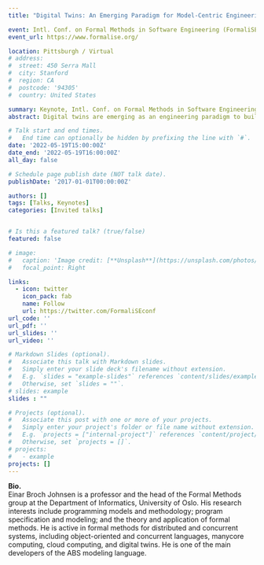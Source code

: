 ```yaml
---
title: "Digital Twins: An Emerging Paradigm for Model-Centric Engineering"

event: Intl. Conf. on Formal Methods in Software Engineering (FormaliSE 2022)
event_url: https://www.formalise.org/

location: Pittsburgh / Virtual
# address:
#  street: 450 Serra Mall
#  city: Stanford
#  region: CA
#  postcode: '94305'
#  country: United States

summary: Keynote, Intl. Conf. on Formal Methods in Software Engineering (FormaliSE 2022) 
abstract: Digital twins are emerging as an engineering paradigm to build software centred around models of physical objects or processes. In engineering, the use of digital twins profoundly changes the entire product lifecycle management, from design to manufacturing and operations, because the digital twins adapt in response to the evolution of their physical counterpart. The purpose of the digital twin is to understand, predict and act on the behaviour of these physical systems. Digital twins can evolve continuously based on real-time streams of observations from the physical system combined with artefacts developed during the design stage. In this talk, we move from the engineering of digital twins to the science of digital twins. We consider basic concepts of digital twins, present some examples of how we can work with them in research, and discuss emerging research challenges at the intersection of formal methods and software engineering.

# Talk start and end times.
#   End time can optionally be hidden by prefixing the line with `#`.
date: '2022-05-19T15:00:00Z'
date_end: '2022-05-19T16:00:00Z' 
all_day: false

# Schedule page publish date (NOT talk date).
publishDate: '2017-01-01T00:00:00Z'

authors: []
tags: [Talks, Keynotes]
categories: [Invited talks]


# Is this a featured talk? (true/false)
featured: false

# image:
#   caption: 'Image credit: [**Unsplash**](https://unsplash.com/photos/bzdhc5b3Bxs)'
#   focal_point: Right

links:
  - icon: twitter
    icon_pack: fab
    name: Follow
    url: https://twitter.com/FormaliSEconf
url_code: ''
url_pdf: ''
url_slides: ''
url_video: ''

# Markdown Slides (optional).
#   Associate this talk with Markdown slides.
#   Simply enter your slide deck's filename without extension.
#   E.g. `slides = "example-slides"` references `content/slides/example-slides.md`.
#   Otherwise, set `slides = ""`.
# slides: example
slides : ""

# Projects (optional).
#   Associate this post with one or more of your projects.
#   Simply enter your project's folder or file name without extension.
#   E.g. `projects = ["internal-project"]` references `content/project/deep-learning/index.md`.
#   Otherwise, set `projects = []`.
# projects:
#   - example
projects: []
---
```


**Bio.** <br> 
Einar Broch Johnsen is a professor and the head of the Formal Methods group at the Department of Informatics, University of Oslo. His research interests include programming models and methodology; program specification and modeling; and the theory and application of formal methods. He is active in formal methods for distributed and concurrent systems, including object-oriented and concurrent languages, manycore computing, cloud computing, and digital twins. He is one of the main developers of the ABS modeling language.
